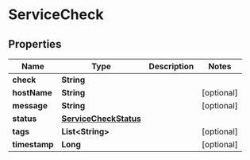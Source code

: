 

# ServiceCheck

## Properties

Name | Type | Description | Notes
------------ | ------------- | ------------- | -------------
**check** | **String** |  | 
**hostName** | **String** |  |  [optional]
**message** | **String** |  |  [optional]
**status** | [**ServiceCheckStatus**](ServiceCheckStatus.md) |  | 
**tags** | **List&lt;String&gt;** |  |  [optional]
**timestamp** | **Long** |  |  [optional]




